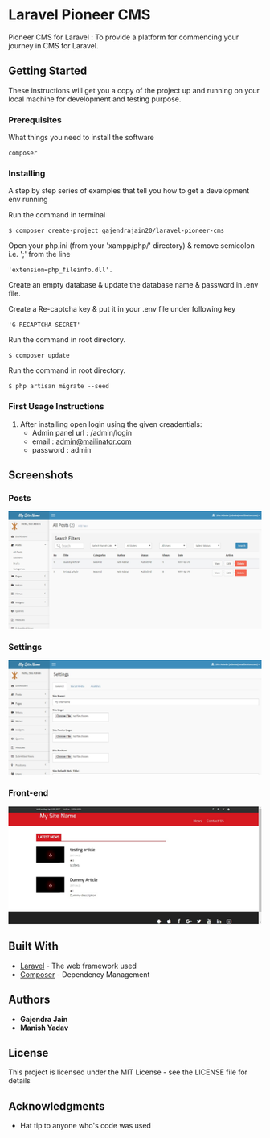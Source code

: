 # Laravel Pioneer CMS

Pioneer CMS for Laravel : To provide a platform for commencing your journey in CMS for Laravel.

## Getting Started

These instructions will get you a copy of the project up and running on your local machine for development and testing purpose.

### Prerequisites

What things you need to install the software

```
composer
```

### Installing

A step by step series of examples that tell you how to get a development env running

Run the command in terminal
```
$ composer create-project gajendrajain20/laravel-pioneer-cms
```

Open your php.ini (from your 'xampp/php/' directory) & remove semicolon i.e. ';' from the line 
```
'extension=php_fileinfo.dll'.
```

Create an empty database & update the database name & password in .env file.

Create a Re-captcha key & put it in your .env file under following key 
```
'G-RECAPTCHA-SECRET'
```

Run the command in root directory.
```
$ composer update
```

Run the command in root directory.
```
$ php artisan migrate --seed
```
 
### First Usage Instructions 
1) After installing open login using the given creadentials:
    *	Admin panel url 	: /admin/login
	*	email  				: admin@mailinator.com
	*	password			: admin

## Screenshots

### Posts
![Alt text](https://github.com/gajendrajain20/laravel-pioneer-cms/blob/screenshots/images/Posts.jpg?raw=true "Posts Index Page")

### Settings
![Alt text](https://github.com/gajendrajain20/laravel-pioneer-cms/blob/screenshots/images/Settings.jpg?raw=true "Settings Page")

### Front-end
![Alt text](https://github.com/gajendrajain20/laravel-pioneer-cms/blob/screenshots/images/Site%20Public.jpg?raw=true "Site Front-end with default template")

## Built With

* [Laravel](https://laravel.com/docs/5.1/) - The web framework used
* [Composer](https://getcomposer.org/) - Dependency Management

## Authors

* **Gajendra Jain**
* **Manish Yadav**


## License

This project is licensed under the MIT License - see the LICENSE  file for details

## Acknowledgments

* Hat tip to anyone who's code was used

